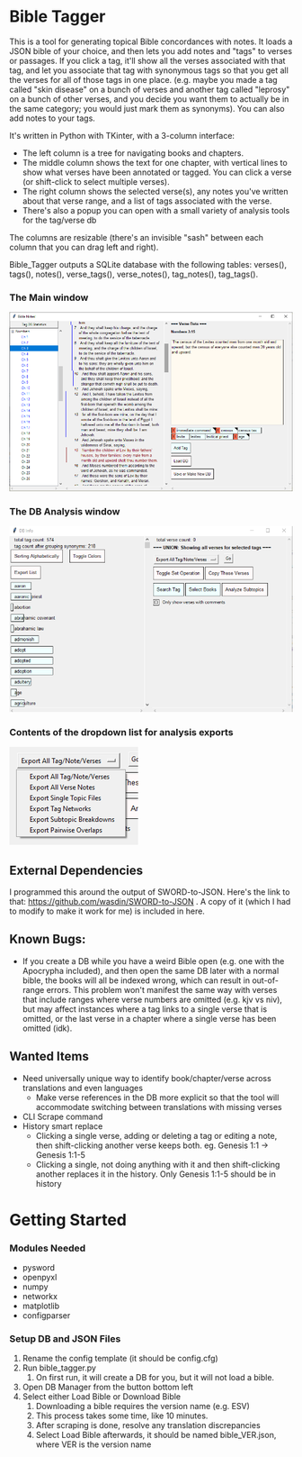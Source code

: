 # Bible Tagger

This is a tool for generating topical Bible concordances with notes. It loads a JSON bible of your choice, and then lets you add notes and "tags" to verses or passages. If you click a tag, it'll show all the verses associated with that tag, and let you associate that tag with synonymous tags so that you get all the verses for all of those tags in one place. (e.g. maybe you made a tag called "skin disease" on a bunch of verses and another tag called "leprosy" on a bunch of other verses, and you decide you want them to actually be in the same category; you would just mark them as synonyms). You can also add notes to your tags.

It's written in Python with TKinter, with a 3-column interface:
- The left column is a tree for navigating books and chapters.
- The middle column shows the text for one chapter, with vertical lines to show what verses have been annotated or tagged. You can click a verse (or shift-click to select multiple verses).
- The right column shows the selected verse(s), any notes you've written about that verse range, and a list of tags associated with the verse.
- There's also a popup you can open with a small variety of analysis tools for the tag/verse db

The columns are resizable (there's an invisible "sash" between each column that you can drag left and right).

Bible_Tagger outputs a SQLite database with the following tables:
verses(), tags(), notes(), verse_tags(), verse_notes(), tag_notes(), tag_tags().

### The Main window

![image info](Screenshots/Screenshot5.png)

### The DB Analysis window

![image info](Screenshots/Screenshot8.png)

### Contents of the dropdown list for analysis exports

![image info](Screenshots/Screenshot9.png)

## External Dependencies

I programmed this around the output of SWORD-to-JSON. Here's the link to that: https://github.com/wasdin/SWORD-to-JSON . A copy of it (which I had to modify to make it work for me) is included in here. 

## Known Bugs:
- If you create a DB while you have a weird Bible open (e.g. one with the Apocrypha included), and then open the same DB later with a normal bible, the books will all be indexed wrong, which can result in out-of-range errors. This problem won't manifest the same way with verses that include ranges where verse numbers are omitted (e.g. kjv vs niv), but may affect instances where a tag links to a single verse that is omitted, or the last verse in a chapter where a single verse has been omitted (idk).

## Wanted Items

- Need universally unique way to identify book/chapter/verse across translations and even languages
    - Make verse references in the DB more explicit so that the tool will accommodate switching between translations with missing verses
- CLI Scrape command
- History smart replace
    - Clicking a single verse, adding or deleting a tag or editing a note, then shift-clicking another verse keeps both. eg. Genesis 1:1 -> Genesis 1:1-5
    - Clicking a single, not doing anything with it and then shift-clicking another replaces it in the history. Only Genesis 1:1-5 should be in history

# Getting Started

### Modules Needed

- pysword
- openpyxl
- numpy
- networkx
- matplotlib
- configparser

### Setup DB and JSON Files

1) Rename the config template (it should be config.cfg)
2) Run bible_tagger.py
    1) On first run, it will create a DB for you, but it will not load a bible.
3) Open DB Manager from the button bottom left
4) Select either Load Bible or Download Bible
    1) Downloading a bible requires the version name (e.g. ESV)
    2) This process takes some time, like 10 minutes.
    3) After scraping is done, resolve any translation discrepancies
    4) Select Load Bible afterwards, it should be named bible_VER.json, where VER is the version name
